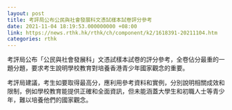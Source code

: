 ```yaml
---
layout: post
title: 考評局公布公民與社會發展科文憑試樣本試卷評分參考
date: 2021-11-04 18:19:53.000000000 +08:00
link: https://news.rthk.hk/rthk/ch/component/k2/1618391-20211104.htm
categories: rthk
---
```


考評局公布「公民與社會發展科」文憑試樣本試卷的評分參考，全卷佔分最重的一題分題，要求考生說明學校教育對培養香港青少年國家觀念的重要。

考評局建議，考生如要取得最高分，應利用參考資料和實例，分別說明相關成效和限制，例如學校教育能提供正確和全面資訊，但未能涵蓋大學生和初職人士等青少年，難以培養他們的國家觀念。
